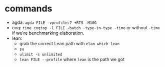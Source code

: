 
# commands

- agda: `agda FILE -vprofile:7 +RTS -M10G`
- coq:  `time coqtop -l FILE -batch -type-in-type -time` or without `-time` if we're benchmarking elaboration.
- lean:
  - grab the correct Lean path with `elan which lean`
  - `su`
  - `ulimit -s unlimited`
  - `lean FILE --profile` where `lean` is the path we got
